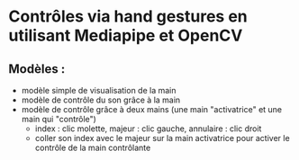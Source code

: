 # Contrôles via hand gestures en utilisant Mediapipe et OpenCV
## Modèles :
- modèle simple de visualisation de la main
- modèle de contrôle du son grâce à la main
- modèle de contrôle grâce à deux mains (une main "activatrice" et une main qui "contrôle")
  - index : clic molette, majeur : clic gauche, annulaire : clic droit
  - coller son index avec le majeur sur la main activatrice pour activer le contrôle de la main contrôlante